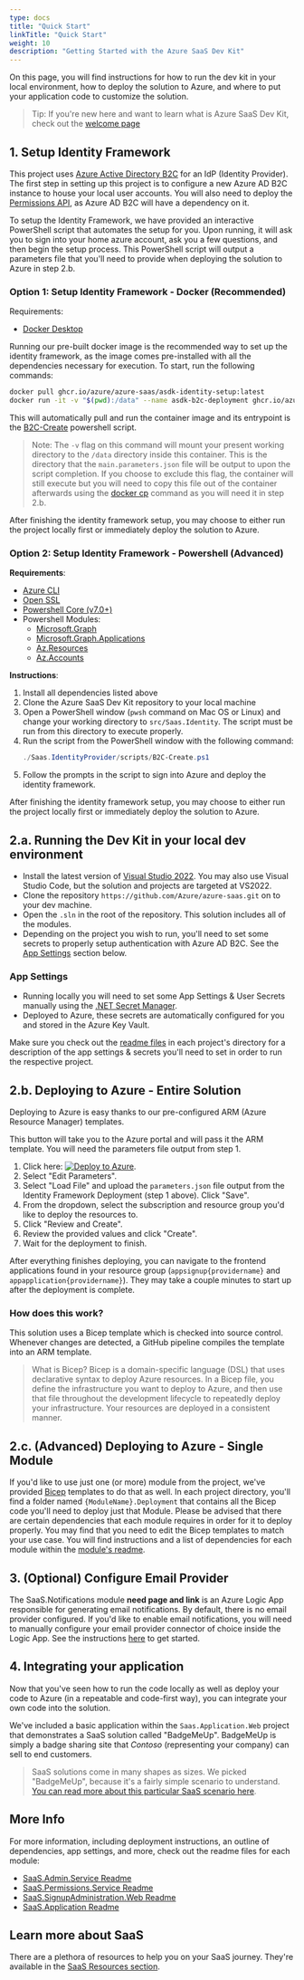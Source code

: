 ```yaml
---
type: docs
title: "Quick Start"
linkTitle: "Quick Start"
weight: 10
description: "Getting Started with the Azure SaaS Dev Kit"
---
```


On this page, you will find instructions for how to run the dev kit in your local environment, how to deploy the solution to Azure, and where to put your application code to customize the solution.

> Tip: If you're new here and want to learn what is Azure SaaS Dev Kit, check out the [welcome page](..)

## 1. Setup Identity Framework

This project uses [Azure Active Directory B2C](https://docs.microsoft.com/azure/active-directory-b2c/overview) for an IdP (Identity Provider). The first step in setting up this project is to configure a new Azure AD B2C instance to house your local user accounts. You will also need to deploy the [Permissions API](../components/identity/permissions-service), as Azure AD B2C will have a dependency on it.

To setup the Identity Framework, we have provided an interactive PowerShell script that automates the setup for you. Upon running, it will ask you to sign into your home azure account, ask you a few questions, and then begin the setup process. This PowerShell script will output a parameters file that you'll need to provide when deploying the solution to Azure in step 2.b.

### Option 1: Setup Identity Framework - Docker (Recommended)

Requirements:

- [Docker Desktop](https://www.docker.com/products/docker-desktop/)

Running our pre-built docker image is the recommended way to set up the identity framework, as the image comes pre-installed with all the dependencies necessary for execution. To start, run the following commands:

```bash
docker pull ghcr.io/azure/azure-saas/asdk-identity-setup:latest
docker run -it -v "$(pwd):/data" --name asdk-b2c-deployment ghcr.io/azure/azure-saas/asdk-identity-setup:latest
```

This will automatically pull and run the container image and its entrypoint is the [B2C-Create](https://github.com/Azure/azure-saas/blob/main/src/Saas.Identity/Saas.IdentityProvider/scripts/B2C-Create.ps1) powershell script.

> Note: The `-v` flag on this command will mount your present working directory to the `/data` directory inside this container. This is the directory that the `main.parameters.json` file will be output to upon the script completion. If you choose to exclude this flag, the container will still execute but you will need to copy this file out of the container afterwards using the [docker cp](https://docs.docker.com/engine/reference/commandline/cp/) command as you will need it in step 2.b.

After finishing the identity framework setup, you may choose to either run the project locally first or immediately deploy the solution to Azure.

### Option 2: Setup Identity Framework - Powershell (Advanced)

**Requirements**: 
- [Azure CLI](https://docs.microsoft.com/en-us/cli/azure/)
- [Open SSL](https://www.openssl.org/)
- [Powershell Core (v7.0+)](https://github.com/PowerShell/PowerShell)
- Powershell Modules:
  - [Microsoft.Graph](https://www.powershellgallery.com/packages/Microsoft.Graph/1.5.0)
  - [Microsoft.Graph.Applications](https://www.powershellgallery.com/packages/Microsoft.Graph.Applications/1.9.6)
  - [Az.Resources](https://www.powershellgallery.com/packages/Az.Resources/6.0.0)
  - [Az.Accounts](https://www.powershellgallery.com/packages/Az.Accounts/2.8.0)

**Instructions**:
1. Install all dependencies listed above
2. Clone the Azure SaaS Dev Kit repository to your local machine
3. Open a PowerShell window (`pwsh` command on Mac OS or Linux) and change your working directory to `src/Saas.Identity`. The script must be run from this directory to execute properly.
4. Run the script from the PowerShell window with the following command:
    ```powershell
    ./Saas.IdentityProvider/scripts/B2C-Create.ps1
    ```
5. Follow the prompts in the script to sign into Azure and deploy the identity framework.

After finishing the identity framework setup, you may choose to either run the project locally first or immediately deploy the solution to Azure.

## 2.a. Running the Dev Kit in your local dev environment

- Install the latest version of [Visual Studio 2022](https://visualstudio.microsoft.com/vs/). You may also use Visual Studio Code, but the solution and projects are targeted at VS2022.
- Clone the repository `https://github.com/Azure/azure-saas.git` on to your dev machine.
- Open the `.sln` in the root of the repository. This solution includes all of the modules.
- Depending on the project you wish to run, you'll need to set some secrets to properly setup authentication with Azure AD B2C. See the [App Settings](#app-settings) section below.

### App Settings

- Running locally you will need to set some App Settings & User Secrets manually using the [.NET Secret Manager](https://docs.microsoft.com/en-us/aspnet/core/security/key-vault-configuration?view=aspnetcore-6.0#secret-storage-in-the-development-environment).
- Deployed to Azure, these secrets are automatically configured for you and stored in the Azure Key Vault.

Make sure you check out the [readme files](#more-info) in each project's directory for a description of the app settings & secrets you'll need to set in order to run the respective project.

## 2.b. Deploying to Azure - Entire Solution

Deploying to Azure is easy thanks to our pre-configured ARM (Azure Resource Manager) templates.

This button will take you to the Azure portal and will pass it the ARM template. You will need the parameters file output from step 1.

1. Click here: [![Deploy to Azure](https://aka.ms/deploytoazurebutton)](https://portal.azure.com/#create/Microsoft.Template/uri/https%3A%2F%2Fraw.githubusercontent.com%2FAzure%2Fazure-saas%2Fmain%2Fsrc%2FSaas.IaC%2Fmain.json).
2. Select "Edit Parameters".
3. Select "Load File" and upload the `parameters.json` file output from the Identity Framework Deployment (step 1 above). Click "Save". 
4. From the dropdown, select the subscription and resource group you'd like to deploy the resources to.
5. Click "Review and Create".
6. Review the provided values and click "Create".
7. Wait for the deployment to finish.


After everything finishes deploying, you can navigate to the frontend applications found in your resource group (`appsignup{providername}` and `appapplication{providername}`). They may take a couple minutes to start up after the deployment is complete.

### How does this work?

This solution uses a Bicep template which is checked into source control. Whenever changes are detected, a GitHub pipeline compiles the template into an ARM template.

> What is Bicep?
> Bicep is a domain-specific language (DSL) that uses declarative syntax to deploy Azure resources. In a Bicep file, you define the infrastructure you want to deploy to Azure, and then use that file throughout the development lifecycle to repeatedly deploy your infrastructure. Your resources are deployed in a consistent manner.

## 2.c. (Advanced) Deploying to Azure - Single Module

If you'd like to use just one (or more) module from the project, we've provided [Bicep](https://docs.microsoft.com/azure/azure-resource-manager/bicep/) templates to do that as well. In each project directory, you'll find a folder named `{ModuleName}.Deployment` that contains all the Bicep code you'll need to deploy just that Module. Please be advised that there are certain dependencies that each module requires in order for it to deploy properly. You may find that you need to edit the Bicep templates to match your use case. You will find instructions and a list of dependencies for each module within the [module's readme](#more-info).

## 3. (Optional) Configure Email Provider

The SaaS.Notifications module **need page and link** is an Azure Logic App responsible for generating email notifications. By default, there is no email provider configured. If you'd like to enable email notifications, you will need to manually configure your email provider connector of choice inside the Logic App. See the instructions [here](../components/saas-notifications) to get started.

## 4. Integrating your application

Now that you've seen how to run the code locally as well as deploy your code to Azure (in a repeatable and code-first way), you can integrate your own code into the solution.

We've included a basic application within the `Saas.Application.Web` project that demonstrates a SaaS solution called "BadgeMeUp". BadgeMeUp is simply a badge sharing site that *Contoso* (representing your company) can sell to end customers.

> SaaS solutions come in many shapes as sizes. We picked "BadgeMeUp", because it's a fairly simple scenario to understand. [You can read more about this particular SaaS scenario here](../resources/contoso-badgemeup/).

## More Info

For more information, including deployment instructions, an outline of dependencies, app settings, and more, check out the readme files for each module:

- [SaaS.Admin.Service Readme](https://github.com/Azure/azure-saas/tree/main/src/Saas.Admin)
- [SaaS.Permissions.Service Readme](https://github.com/Azure/azure-saas/tree/main/src/Saas.Permissions)
- [SaaS.SignupAdministration.Web Readme](https://github.com/Azure/azure-saas/tree/main/src/Saas.SignupAdministration)
- [SaaS.Application Readme](https://github.com/Azure/azure-saas/tree/main/src/Saas.Application)

## Learn more about SaaS

There are a plethora of resources to help you on your SaaS journey. They're available in the [SaaS Resources section](../resources/additional-recommended-resources/).

